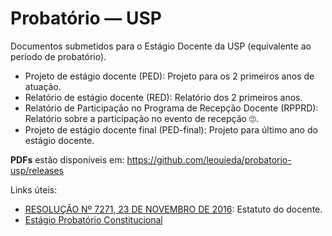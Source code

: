 # Probatório — USP

Documentos submetidos para o Estágio Docente da USP (equivalente ao período de probatório).

* Projeto de estágio docente (PED): Projeto para os 2 primeiros anos de atuação.
* Relatório de estágio docente (RED): Relatório dos 2 primeiros anos.
* Relatório de Participação no Programa de Recepção Docente (RPPRD): Relatório sobre a participação no evento de recepção 🙄.
* Projeto de estágio docente final (PED-final): Projeto para último ano do estágio docente.

**PDFs** estão disponíveis em: https://github.com/leouieda/probatorio-usp/releases

Links úteis:

* [RESOLUÇÃO Nº 7271, 23 DE NOVEMBRO DE 2016](https://leginf.usp.br/?resolucao=resolucao-no-7271-23-de-novembro-de-2016): Estatuto do docente.
* [Estágio Probatório Constitucional](https://sites.usp.br/cert/roteiro-para-relatorios-bienais-periodo-de-experimentacao/)
